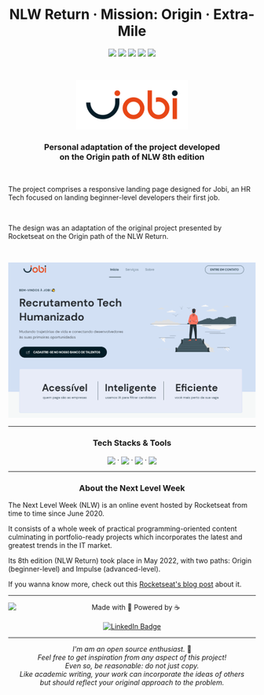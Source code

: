 <h1 align="center">
    NLW Return · Mission: Origin · Extra-Mile
</h1>
<p align="center">
<img src="https://img.shields.io/badge/PRs-welcome-00856f.svg?style=flat-square"/>
    <img src="https://img.shields.io/github/license/bpires/nlw-return-extra-mile?color=00856f"/>
<img src="https://img.shields.io/github/repo-size/bpires/nlw-return-extra-mile?color=00856f"/>
<img src="https://img.shields.io/github/last-commit/bpires/nlw-return-extra-mile?color=00856f"/>
<img src="https://img.shields.io/github/languages/count/bpires/nlw-return-extra-mile?color=00856f"/>
</p>

<br>

<a href="bpires.github.io/nlw-return-extra-mile/" target="_blank"><p align="center"><img height="100em" src="https://github.com/bpires/nlw-return-extra-mile/blob/main/assets/Logo-Jobi-1.png?raw=true"></p></a>

<h3 align="center">
    Personal adaptation of the project developed <br> on the Origin path of NLW 8th edition
</h3>
<br>

<div>
<p align="left">
    The project comprises a responsive landing page designed for Jobi, an HR Tech focused on landing beginner-level developers their first job.
</p><br>
<p align="left">The design was an adaptation of the original project presented by Rocketseat on the Origin path of the NLW Return.</p>
</div>
<br>
<p align="center">
<a href="bpires.github.io/nlw-return-extra-mile/" target="_blank"><img src="./assets/print.png"/></a>



---

<h3 align="center">Tech Stacks & Tools</h3>
    <div align="center">
    <img align="center" height="30" src="https://cdn.worldvectorlogo.com/logos/html-1.svg">
    <span> · </span>
    <img align="center" height="30" src="https://cdn.worldvectorlogo.com/logos/css-3.svg">
    <span> · </span>
    <a href="https://www.javascript.com/"><img align="center" height="30" src="https://cdn.worldvectorlogo.com/logos/logo-javascript.svg"></a>
    <span> · </span>
    <a href="https://scrollrevealjs.org/"><img align="center" height="30" src="https://scrollrevealjs.org/img/logomark.svg"></a>
    </div>

---

<h3 align="center">About the Next Level Week</h3>

<p>The Next Level Week (NLW) is an online event hosted by Rocketseat from time to time since June 2020. </p>

<p>It consists of a whole week of practical programming-oriented content culminating in portfolio-ready projects which incorporates the latest and greatest trends in the IT market.</p>

<p>Its 8th edition (NLW Return) took place in May 2022, with two paths: Origin (beginner-level) and Impulse (advanced-level).</p>

<p>If you wanna know more, check out this <a href="https://blog.rocketseat.com.br/o-que-e-next-level-week/">Rocketseat's blog post</a> about it.</p>

---

<div>
<img align="left" src="https://avatars.githubusercontent.com/bpires?size=75">
<p align="center">
Made with 💜 Powered by ☕<p>
<p align="center"><a href="https://www.linkedin.com/in/rafaelbpires" target="_blank"><img align="center" src="https://img.shields.io/badge/get%20in%20touch!-0077B5?style=flat&logo=linkedin&logoColor=white" alt="LinkedIn Badge" height="25"></a></p>
<div>

--- 

<p align="center"><i> I'm am an open source enthusiast.</i> 🌱
<br/><i>Feel free to get inspiration from any aspect of this project! 
<br/>Even so, be reasonable: do not just copy.
<br/>Like academic writing, your work can incorporate the ideas of others 
<br>but should reflect your original approach to the problem.</i>
</p>

